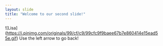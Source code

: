 ```yaml
---
layout: slide
title: "Welcome to our second slide!"
---
```

![Lisa]
(https://i.pinimg.com/originals/99/cf/c9/99cfc9f9baee67b7e860414e15ead55e.gif)
Use the left arrow to go back!
